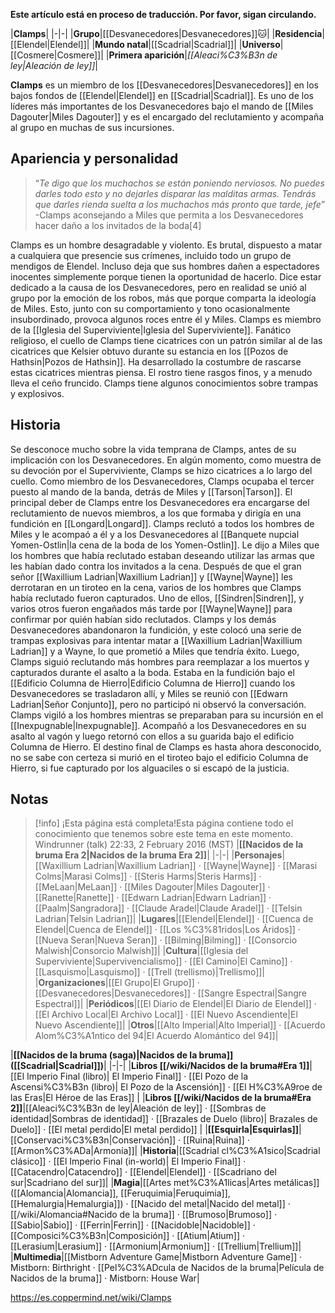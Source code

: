 **Este artículo está en proceso de traducción. Por favor, sigan circulando.**


|**Clamps**|
|-|-|
|**Grupo**|[[Desvanecedores\|Desvanecedores]]🐱︎|
|**Residencia**|[[Elendel\|Elendel]]|
|**Mundo natal**|[[Scadrial\|Scadrial]]|
|**Universo**|[[Cosmere\|Cosmere]]|
|**Primera aparición**|*[[Aleaci%C3%B3n de ley\|Aleación de ley]]*|

**Clamps** es un miembro de los [[Desvanecedores\|Desvanecedores]] en los bajos fondos de [[Elendel\|Elendel]] en [[Scadrial\|Scadrial]]. Es uno de los líderes más importantes de los Desvanecedores bajo el mando de [[Miles Dagouter\|Miles Dagouter]] y es el encargado del reclutamiento y acompaña al grupo en muchas de sus incursiones.

## Apariencia y personalidad
>“*Te digo que los muchachos se están poniendo nerviosos. No puedes darles todo esto y no dejarles disparar las malditas armas. Tendrás que darles rienda suelta a los muchachos más pronto que tarde, jefe*”
\-Clamps aconsejando a Miles que permita a los Desvanecedores hacer daño a los invitados de la boda[4]

Clamps es un hombre desagradable y violento. Es brutal, dispuesto a matar a cualquiera que presencie sus crímenes, incluido todo un grupo de mendigos de Elendel. Incluso deja que sus hombres dañen a espectadores inocentes simplemente porque tienen la oportunidad de hacerlo. Dice estar dedicado a la causa de los Desvanecedores, pero en realidad se unió al grupo por la emoción de los robos, más que porque comparta la ideología de Miles. Esto, junto con su comportamiento y tono ocasionalmente insubordinado, provoca algunos roces entre él y Miles.
Clamps es miembro de la [[Iglesia del Superviviente\|Iglesia del Superviviente]]. Fanático religioso, el cuello de Clamps tiene cicatrices con un patrón similar al de las cicatrices que Kelsier obtuvo durante su estancia en los [[Pozos de Hathsin\|Pozos de Hathsin]]. Ha desarrollado la costumbre de rascarse estas cicatrices mientras piensa. El rostro tiene rasgos finos, y a menudo lleva el ceño fruncido.
Clamps tiene algunos conocimientos sobre trampas y explosivos.

## Historia
Se desconoce mucho sobre la vida temprana de Clamps, antes de su implicación con los Desvanecedores. En algún momento, como muestra de su devoción por el Superviviente, Clamps se hizo cicatrices a lo largo del cuello.
Como miembro de los Desvanecedores, Clamps ocupaba el tercer puesto al mando de la banda, detrás de Miles y [[Tarson\|Tarson]]. El principal deber de Clamps entre los Desvanecedores era encargarse del reclutamiento de nuevos miembros, a los que formaba y dirigía en una fundición en [[Longard\|Longard]]. Clamps reclutó a todos los hombres de Miles y le acompaó a él y a los Desvanecedores al [[Banquete nupcial Yomen-Ostlin\|la cena de la boda de los Yomen-Ostlin]]. Le dijo a Miles que los hombres que había reclutado estaban deseando utilizar las armas que les habían dado contra los invitados a la cena. Después de que el gran señor [[Waxillium Ladrian\|Waxillium Ladrian]] y [[Wayne\|Wayne]] les derrotaran en un tiroteo en la cena, varios de los hombres que Clamps había reclutado fueron capturados. Uno de ellos, [[Sindren\|Sindren]], y varios otros fueron engañados más tarde por [[Wayne\|Wayne]] para confirmar por quién habían sido reclutados.
Clamps y los demás Desvanecedores abandonaron la fundición, y este colocó una serie de trampas explosivas para intentar matar a [[Waxillium Ladrian\|Waxillium Ladrian]] y a Wayne, lo que prometió a Miles que tendría éxito. Luego, Clamps siguió reclutando más hombres para reemplazar a los muertos y capturados durante el asalto a la boda. Estaba en la fundición bajo el [[Edificio Columna de Hierro\|Edificio Columna de Hierro]] cuando los Desvanecedores se trasladaron allí, y Miles se reunió con [[Edwarn Ladrian\|Señor Conjunto]], pero no participó ni observó la conversación. Clamps vigiló a los hombres mientras se preparaban para su incursión en el [[Inexpugnable\|Inexpugnable]]. Acompañó a los Desvanecedores en su asalto al vagón y luego retornó con ellos a su guarida bajo el edificio Columna de Hierro.
El destino final de Clamps es hasta ahora desconocido, no se sabe con certeza si murió en el tiroteo bajo el edificio Columna de Hierro, si fue capturado por los alguaciles o si escapó de la justicia.

## Notas

> [!info] ¡Esta página está completa!Esta página contiene todo el conocimiento que tenemos sobre este tema en este momento.
Windrunner (talk) 22:33, 2 February 2016 (MST)
|**[[Nacidos de la bruma Era 2\|Nacidos de la bruma Era 2]]**|
|-|-|
|**Personajes**|[[Waxillium Ladrian\|Waxillium Ladrian]] · [[Wayne\|Wayne]] · [[Marasi Colms\|Marasi Colms]] · [[Steris Harms\|Steris Harms]] · [[MeLaan\|MeLaan]] · [[Miles Dagouter\|Miles Dagouter]] · [[Ranette\|Ranette]] · [[Edwarn Ladrian\|Edwarn Ladrian]] · [[Paalm\|Sangradora]] · [[Claude Aradel\|Claude Aradel]] · [[Telsin Ladrian\|Telsin Ladrian]]|
|**Lugares**|[[Elendel\|Elendel]] · [[Cuenca de Elendel\|Cuenca de Elendel]] · [[Los %C3%81ridos\|Los Áridos]] · [[Nueva Seran\|Nueva Seran]] · [[Bilming\|Bilming]] · [[Consorcio Malwish\|Consorcio Malwish]]|
|**Cultura**|[[Iglesia del Superviviente\|Supervivencialismo]] · [[El Camino\|El Camino]] · [[Lasquismo\|Lasquismo]] · [[Trell (trellismo)\|Trellismo]]|
|**Organizaciones**|[[El Grupo\|El Grupo]] · [[Desvanecedores\|Desvanecedores]] · [[Sangre Espectral\|Sangre Espectral]]|
|**Periódicos**|[[El Diario de Elendel\|El Diario de Elendel]] · [[El Archivo Local\|El Archivo Local]] · [[El Nuevo Ascendiente\|El Nuevo Ascendiente]]|
|**Otros**|[[Alto Imperial\|Alto Imperial]] · [[Acuerdo Alom%C3%A1ntico del 94\|El Acuerdo Alomántico del 94]]|

|**[[Nacidos de la bruma (saga)\|Nacidos de la bruma]] ([[Scadrial\|Scadrial]])**|
|-|-|
|**Libros [[/wiki/Nacidos de la bruma#Era 1]]**|[[El Imperio Final (libro)\| El Imperio Final]] · [[El Pozo de la Ascensi%C3%B3n (libro)\| El Pozo de la Ascensión]] · [[El H%C3%A9roe de las Eras\|El Héroe de las Eras]] |
|**Libros [[/wiki/Nacidos de la bruma#Era 2]]**|[[Aleaci%C3%B3n de ley\|Aleación de ley]] · [[Sombras de identidad\|Sombras de identidad]] · [[Brazales de Duelo (libro)\| Brazales de Duelo]] · [[El metal perdido\|El metal perdido]]  |
|**[[Esquirla\|Esquirlas]]**|[[Conservaci%C3%B3n\|Conservación]] · [[Ruina\|Ruina]] · [[Armon%C3%ADa\|Armonía]]|
|**Historia**|[[Scadrial cl%C3%A1sico\|Scadrial clásico]] · [[El Imperio Final (in-world)\| El Imperio Final]] · [[Catacendro\|Catacendro]] · [[Elendel\|Elendel]] · [[Scadriano del sur\|Scadriano del sur]]|
|**Magia**|[[Artes met%C3%A1licas\|Artes metálicas]] ([[Alomancia\|Alomancia]], [[Feruquimia\|Feruquimia]], [[Hemalurgia\|Hemalurgia]]) · [[Nacido del metal\|Nacido del metal]] · [[/wiki/Alomancia#Nacido de la bruma]] · [[Brumoso\|Brumoso]] · [[Sabio\|Sabio]] · [[Ferrin\|Ferrin]] · [[Nacidoble\|Nacidoble]] · [[Composici%C3%B3n\|Composición]] · [[Atium\|Atium]] · [[Lerasium\|Lerasium]] · [[Armonium\|Armonium]] · [[Trellium\|Trellium]]|
|**Multimedia**|[[Mistborn Adventure Game\|Mistborn Adventure Game‎‎]] · Mistborn: Birthright · [[Pel%C3%ADcula de Nacidos de la bruma\|Película de Nacidos de la bruma]] · Mistborn: House War|



https://es.coppermind.net/wiki/Clamps